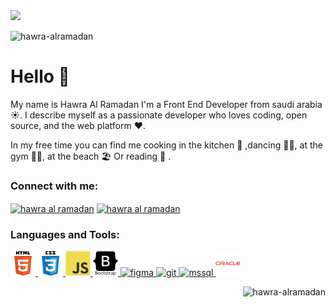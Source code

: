 
 <img src="Profile Banner.png"/>

<p align="left"> <img src="https://komarev.com/ghpvc/?username=hawra-alramadan&label=Profile%20views&color=0e75b6&style=flat" alt="hawra-alramadan" /> </p>
<h1 align="left ">Hello 👋</h1>

<p align="left">
My name is Hawra Al Ramadan I'm a Front End Developer from saudi arabia ☀️. I describe myself as a passionate developer who loves coding, open source, and the web platform ❤️.


In my free time you can find me cooking in the kitchen 🍳 ,dancing 💃🏼, at the gym 🏋️‍♂️, at the beach 🏖
Or reading 📖 .
</p>


<h3 align="left">Connect with me:</h3>
<p align="left">
<a href="https://linkedin.com/in/hawra al ramadan" target="blank"><img align="center" src="https://raw.githubusercontent.com/rahuldkjain/github-profile-readme-generator/master/src/images/icons/Social/linked-in-alt.svg" alt="hawra al ramadan" height="30" width="40" /></a>
<a href="https://fb.com/hawra al ramadan" target="blank"><img align="center" src="https://raw.githubusercontent.com/rahuldkjain/github-profile-readme-generator/master/src/images/icons/Social/facebook.svg" alt="hawra al ramadan" height="30" width="40" /></a>
</p>

<h3 align="left">Languages and Tools:</h3>
<a href="https://www.w3.org/html/" target="_blank" rel="noreferrer"> <img src="https://raw.githubusercontent.com/devicons/devicon/master/icons/html5/html5-original-wordmark.svg" alt="html5" width="40" height="40"/> </a> <a href="https://www.w3schools.com/css/" target="_blank" rel="noreferrer"> <img src="https://raw.githubusercontent.com/devicons/devicon/master/icons/css3/css3-original-wordmark.svg" alt="css3" width="40" height="40"/> </a<p align="left"> <a href="https://developer.mozilla.org/en-US/docs/Web/JavaScript" target="_blank" rel="noreferrer"> <img src="https://raw.githubusercontent.com/devicons/devicon/master/icons/javascript/javascript-original.svg" alt="javascript" width="40" height="40"/> </a><a href="https://getbootstrap.com" target="_blank" rel="noreferrer"> <img src="https://raw.githubusercontent.com/devicons/devicon/master/icons/bootstrap/bootstrap-plain-wordmark.svg" alt="bootstrap" width="40" height="40"/> </a> <a href="https://www.figma.com/" target="_blank" rel="noreferrer"> <img src="https://www.vectorlogo.zone/logos/figma/figma-icon.svg" alt="figma" width="40" height="40"/> </a> <a href="https://git-scm.com/" target="_blank" rel="noreferrer"> <img src="https://www.vectorlogo.zone/logos/git-scm/git-scm-icon.svg" alt="git" width="40" height="40"/> </a> <a href="https://www.microsoft.com/en-us/sql-server" target="_blank" rel="noreferrer"> <img src="https://www.svgrepo.com/show/303229/microsoft-sql-server-logo.svg" alt="mssql" width="40" height="40"/> </a> <a href="https://www.oracle.com/" target="_blank" rel="noreferrer"> <img src="https://raw.githubusercontent.com/devicons/devicon/master/icons/oracle/oracle-original.svg" alt="oracle" width="40" height="40"/> </a> </p>

<p><img align="right" src="https://github-readme-stats.vercel.app/api/top-langs?username=hawra-alramadan&show_icons=true&locale=en&layout=compact" alt="hawra-alramadan" /></p>




